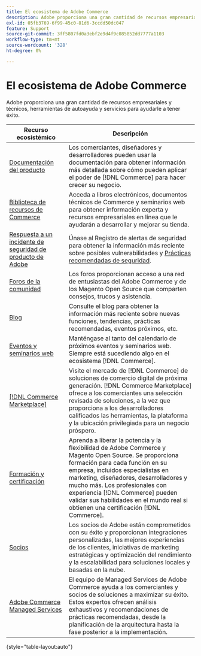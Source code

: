 ```yaml
---
title: El ecosistema de Adobe Commerce
description: Adobe proporciona una gran cantidad de recursos empresariales y técnicos, herramientas de autoayuda y servicios para ayudar a los comerciantes a tener éxito.
exl-id: 05fb3769-6f99-45c0-81d6-3ccdd50dc047
feature: Support
source-git-commit: 3ff5807fd0a3ebf2e9d4f9c085852dd7777a1103
workflow-type: tm+mt
source-wordcount: '328'
ht-degree: 0%

---
```


# El ecosistema de Adobe Commerce

Adobe proporciona una gran cantidad de recursos empresariales y técnicos, herramientas de autoayuda y servicios para ayudarle a tener éxito.

| Recurso ecosistémico | Descripción |
| ------------------ | ----------- |
| [Documentación del producto][1] | Los comerciantes, diseñadores y desarrolladores pueden usar la documentación para obtener información más detallada sobre cómo pueden aplicar el poder de [!DNL Commerce] para hacer crecer su negocio. |
| [Biblioteca de recursos de Commerce][3] | Acceda a libros electrónicos, documentos técnicos de Commerce y seminarios web para obtener información experta y recursos empresariales en línea que le ayudarán a desarrollar y mejorar su tienda. |
| [Respuesta a un incidente de seguridad de producto de Adobe][4] | Únase al Registro de alertas de seguridad para obtener la información más reciente sobre posibles vulnerabilidades y [Prácticas recomendadas de seguridad][5]. |
| [Foros de la comunidad][6] | Los foros proporcionan acceso a una red de entusiastas del Adobe Commerce y de los Magento Open Source que comparten consejos, trucos y asistencia. |
| [Blog][7] | Consulte el blog para obtener la información más reciente sobre nuevas funciones, tendencias, prácticas recomendadas, eventos próximos, etc. |
| [Eventos y seminarios web][8] | Manténgase al tanto del calendario de próximos eventos y seminarios web. Siempre está sucediendo algo en el ecosistema [!DNL Commerce]. |
| [[!DNL Commerce Marketplace]][9] | Visite el mercado de [!DNL Commerce] de soluciones de comercio digital de próxima generación. [!DNL Commerce Marketplace] ofrece a los comerciantes una selección revisada de soluciones, a la vez que proporciona a los desarrolladores calificados las herramientas, la plataforma y la ubicación privilegiada para un negocio próspero. |
| [Formación y certificación][10] | Aprenda a liberar la potencia y la flexibilidad de Adobe Commerce y Magento Open Source. Se proporciona formación para cada función en su empresa, incluidos especialistas en marketing, diseñadores, desarrolladores y mucho más. Los profesionales con experiencia [!DNL Commerce] pueden validar sus habilidades en el mundo real si obtienen una certificación [!DNL Commerce]. |
| [Socios][12] | Los socios de Adobe están comprometidos con su éxito y proporcionan integraciones personalizadas, las mejores experiencias de los clientes, iniciativas de marketing estratégicas y optimización del rendimiento y la escalabilidad para soluciones locales y basadas en la nube. |
| [Adobe Commerce Managed Services][13] | El equipo de Managed Services de Adobe Commerce ayuda a los comerciantes y socios de soluciones a maximizar su éxito. Estos expertos ofrecen análisis exhaustivos y recomendaciones de prácticas recomendadas, desde la planificación de la arquitectura hasta la fase posterior a la implementación. |

{style="table-layout:auto"}

[1]: https://experienceleague.adobe.com/docs/commerce.html?lang=es
[3]: https://business.adobe.com/es/resources/main.html?Products+%26+Services=Commerce%252CCommerce%2520Cloud
[4]: https://helpx.adobe.com/es/security.html
[5]: https://www.adobe.com/content/dam/cc/en/security/pdfs/Adobe-Magento-Commerce-Best-Practices-Guide.pdf
[6]: https://community.magento.com/
[7]: https://business.adobe.com/blog/
[8]: https://www.adobe.com/events.html
[9]: https://marketplace.magento.com/
[10]: https://learning.adobe.com/catalog.html?solution=Adobe%20Commerce
[12]: https://business.adobe.com/es/products/magento/partners.html
[13]: https://business.adobe.com/es/products/magento/fully-managed-service.html
